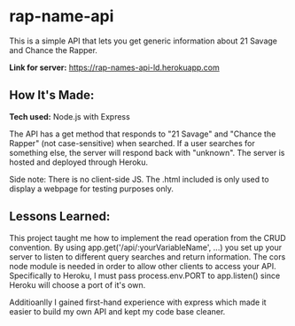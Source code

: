 # rap-name-api
This is a simple API that lets you get generic information about 21 Savage and Chance the Rapper. 

**Link for server:** https://rap-names-api-ld.herokuapp.com

<!-- ![alt tag](https://i.imgur.com/itKqjw3.png) -->

## How It's Made:

**Tech used:** Node.js with Express

The API has a get method that responds to "21 Savage" and "Chance the Rapper" (not case-sensitive) when searched. If a user searches for something else, the server
will respond back with "unknown". The server is hosted and deployed through Heroku.

Side note: There is no client-side JS. The .html included is only used to display a webpage for testing purposes only.

## Lessons Learned:

This project taught me how to implement the read operation from the CRUD convention. By using app.get('/api/:yourVariableName', ...) you set up your
server to listen to different query searches and return information. The cors node module is needed in order to allow other clients to access your API. 
Specifically to Heroku, I must pass process.env.PORT to app.listen() since Heroku will choose a port of it's own. 

Additioanlly I gained first-hand experience with express which made it easier to build my own API and kept my code base cleaner. 

